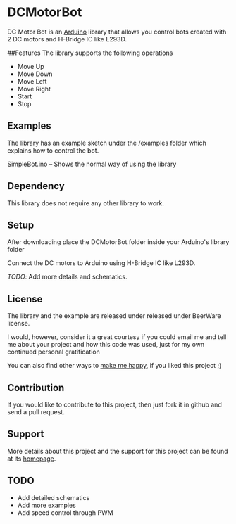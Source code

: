 DCMotorBot
==========

DC Motor Bot is an [Arduino](http://arduino.cc/) library that allows you control bots created with 2 DC motors and H-Bridge IC like L293D.

##Features
The library supports the following operations

- Move Up
- Move Down
- Move Left
- Move Right
- Start
- Stop

## Examples
The library has an example sketch under the /examples folder which explains how to control the bot.

SimpleBot.ino – Shows the normal way of using the library

## Dependency

This library does not require any other library to work.

## Setup

After downloading place the DCMotorBot folder inside your Arduino's library folder

Connect the DC motors to Arduino using H-Bridge IC like L293D. 

_TODO_: Add more details and schematics.

## License
The library and the example are released under released under BeerWare license.

I would, however, consider it a great courtesy if you could email me and tell me about your project and how this code was used, just for my own continued personal gratification 

You can also find other ways to [make me happy](http://sudarmuthu.com/if-you-wanna-thank-me), if you liked this project ;)

## Contribution
If you would like to contribute to this project, then just fork it in github and send a pull request.

## Support
More details about this project and the support for this project can be found at its [homepage](http://hardwarefun.com/projects/dc-motor-bot).

## TODO

- Add detailed schematics
- Add more examples
- Add speed control through PWM
